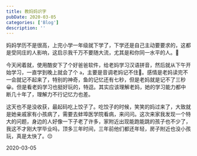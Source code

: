 ```yaml
---
title: 教妈妈识字
pubDate: 2020-03-05
categories: ['Blog']
description: ''
---
```


妈妈学历不是很高，上完小学一年级就下学了，下学还是自己主动要要求的，这都是受同庄的人影响，这启示我千万不要随大流，尤其是和你同一水平的人。👶

今天闲着就，使用酷安下了个好爸爸软件，给老妈学习汉语拼音，然后就从下午开始学习，一直学到晚上就会了个 `a`，主要是音调老妈记不住🤭。感情是老妈读完不一会就记不起来了，特别的神奇，鱼的记忆还有七秒，但是老妈就是记不了三秒😀。但是看老妈学习也挺好玩的，特逗。其实应该理解老妈，她的学习能力都中断几十年了，理解力不行记忆力也差。

这天也不是没收获，最起码吃上饺子了。吃饺子的时候，笑笑的妈过来了，大致就是她亲戚家有小孩病了，需要去蚌埠医学院看病，来问问。这次来家我发现一个特大的问题，身边的人好像一下子老了许多，家附近出现能跑能跳的孩子也不少了，我这不才刚大学毕业吗，顶多三年时间，三年前他们都还年轻，房子附近也没小孩玩，真是太快了。😔

2020-03-05
